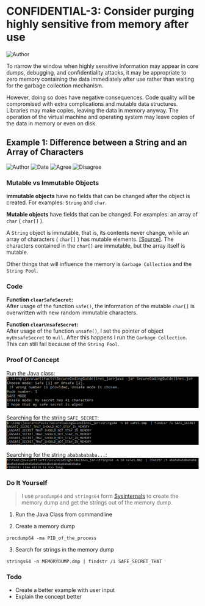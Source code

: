 # CONFIDENTIAL-3: Consider purging highly sensitive from memory after use
![Author](https://img.shields.io/badge/Author-Oracle-blue.svg)


To narrow the window when highly sensitive information may appear in core dumps, debugging, and confidentiality attacks, it may be appropriate to zero memory containing the data immediately after use rather than waiting for the garbage collection mechanism.

However, doing so does have negative consequences. Code quality will be compromised with extra complications and mutable data structures. Libraries may make copies, leaving the data in memory anyway. The operation of the virtual machine and operating system may leave copies of the data in memory or even on disk.


## Example 1: Difference between a String and an Array of Characters
![Author](https://img.shields.io/badge/Author-Ben-blue.svg)
![Date](https://img.shields.io/badge/Date-20171119-lightgrey.svg)
![Agree](https://img.shields.io/badge/AGREE-0-green.svg)
![Disagree](https://img.shields.io/badge/DISAGREE-0-red.svg)

### Mutable vs Immutable Objects

__immutable objects__ have no fields that can be changed after the object is created. For examples: `String` and `char`.    

__Mutable objects__ have fields that can be changed. For examples: an array of `char` ( `char[]` ). 

A `String` object is immutable, that is, its contents never change, while an array of characters ( `char[]` ) has mutable elements. 
[\[Source\]](https://docs.oracle.com/javase/specs/jls/se7/html/jls-10.html). The characters contained in the `char[]` are immutable, but the array itself is mutable.   

Other things that will influence the memory is `Garbage Collection` and the `String Pool`.   

### Code

__Function `clearSafeSecret`:__   
After usage of the function `safe()`, the information of the mutable `char[]` is overwritten with new random immutable characters.   

__Function `clearUnsafeSecret`:__   
After usage of the function `unsafe()`, I set the pointer of object `myUnsafeSecret` to `null`. After this happens I run the `Garbage Collection`. This can still fail because of the `String Pool`.   

### Proof Of Concept
Run the Java class:   
![Running of the program](src/be/howest/ti/secure/development/g2/g03/Example01/POC_images/safe5_run_safe.PNG)

Searching for the string `SAFE_SECRET`:   
![Running of the program](src/be/howest/ti/secure/development/g2/g03/Example01/POC_images/safe5_find_secret.PNG)

Searching for the string `abababababa...`:   
![Running of the program](src/be/howest/ti/secure/development/g2/g03/Example01/POC_images/safe5_find_aba.PNG)


### Do It Yourself
>I use `procdump64` and `strings64` form [Sysinternals](https://docs.microsoft.com/en-us/sysinternals/) to create the memory dump and get the strings out of the memory dump.   

1. Run the Java Class from commandline   

2. Create a memory dump   
```   
procdump64 -ma PID_of_the_process
```   

3. Search for strings in the memory dump   
```
strings64 -n MEMORYDUMP.dmp | findstr /i SAFE_SECRET_THAT
```

### Todo
- Create a better example with user input   
- Explain the concept better   